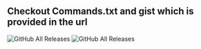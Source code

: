 ## Checkout Commands.txt and gist which is provided in the url

![GitHub All Releases](https://img.shields.io/github/downloads/SaiAshish9/AdvancedGitConcepts/total?color=%2378c24a&logo=Github&style=flat-square)
  <img alt="GitHub All Releases" src="https://img.shields.io/github/downloads/SaiAshish9/AdvancedGitConcepts/total?logo=GitHub&style=flat-square">
